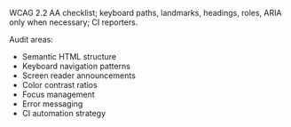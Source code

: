 WCAG 2.2 AA checklist; keyboard paths, landmarks, headings, roles, ARIA only when necessary; CI reporters.

Audit areas:

- Semantic HTML structure
- Keyboard navigation patterns
- Screen reader announcements
- Color contrast ratios
- Focus management
- Error messaging
- CI automation strategy
